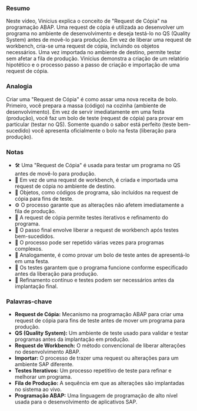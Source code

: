 ### Resumo

Neste vídeo, Vinícius explica o conceito de "Request de Cópia" na programação ABAP. Uma request de cópia é utilizada ao desenvolver um programa no ambiente de desenvolvimento e deseja testá-lo no QS (Quality System) antes de movê-lo para produção. Em vez de liberar uma request de workbench, cria-se uma request de cópia, incluindo os objetos necessários. Uma vez importada no ambiente de destino, permite testar sem afetar a fila de produção. Vinícius demonstra a criação de um relatório hipotético e o processo passo a passo de criação e importação de uma request de cópia.

### Analogia

Criar uma "Request de Cópia" é como assar uma nova receita de bolo. Primeiro, você prepara a massa (código) na cozinha (ambiente de desenvolvimento). Em vez de servir imediatamente em uma festa (produção), você faz um bolo de teste (request de cópia) para provar em particular (testar no QS). Somente quando o sabor está perfeito (teste bem-sucedido) você apresenta oficialmente o bolo na festa (liberação para produção).

### Notas

- 🛠️ Uma "Request de Cópia" é usada para testar um programa no QS antes de movê-lo para produção.
- 🔄 Em vez de uma request de workbench, é criada e importada uma request de cópia no ambiente de destino.
- 📝 Objetos, como códigos de programa, são incluídos na request de cópia para fins de teste.
- ⚙️ O processo garante que as alterações não afetem imediatamente a fila de produção.
- 🔄 A request de cópia permite testes iterativos e refinamento do programa.
- 🚀 O passo final envolve liberar a request de workbench após testes bem-sucedidos.
- 🔄 O processo pode ser repetido várias vezes para programas complexos.
- 🍰 Analogamente, é como provar um bolo de teste antes de apresentá-lo em uma festa.
- 🛑 Os testes garantem que o programa funcione conforme especificado antes da liberação para produção.
- 🔄 Refinamento contínuo e testes podem ser necessários antes da implantação final.

### Palavras-chave

- **Request de Cópia:** Mecanismo na programação ABAP para criar uma request de cópia para fins de teste antes de mover um programa para produção.
- **QS (Quality System):** Um ambiente de teste usado para validar e testar programas antes da implantação em produção.
- **Request de Workbench:** O método convencional de liberar alterações no desenvolvimento ABAP.
- **Importar:** O processo de trazer uma request ou alterações para um ambiente SAP diferente.
- **Testes Iterativos:** Um processo repetitivo de teste para refinar e melhorar um programa.
- **Fila de Produção:** A sequência em que as alterações são implantadas no sistema ao vivo.
- **Programação ABAP:** Uma linguagem de programação de alto nível usada para o desenvolvimento de aplicativos SAP.

